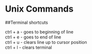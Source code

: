# Unix Commands

##Terminal shortcuts

ctrl + a - goes to beginning of line  
ctrl + e - goes to end of line  
ctrl + u - clears line up to cursor position  
ctrl + l - clears terminal  
